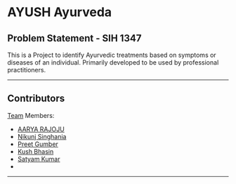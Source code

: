 # AYUSH Ayurveda

## Problem Statement - SIH 1347 

This is a Project to identify Ayurvedic treatments based on symptoms or diseases of an individual. Primarily developed to be used by professional practitioners.

---

## Contributors

[Team](https://github.com/Tech-Breezers) Members:

- [AARYA RAJOJU](https://github.com/aaryarajoju)
- [Nikunj Singhania](https://github.com/NikunjSinghania)
- [Preet Gumber]()
- [Kush Bhasin]()
- [Satyam Kumar]()
- []()

---
